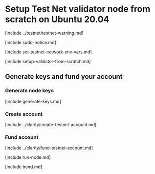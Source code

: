 # Setup Test Net validator node from scratch on Ubuntu 20.04

[include ../testnet/testnet-warning.md]

[include sudo-notice.md]

[include set-testnet-network-env-vars.md]

[include setup-validator-from-scratch.md]

## Generate keys and fund your account 

### Generate node keys

[include generate-keys.md]

### Create account

[include ../clarity/create-testnet-account.md]

### Fund account

[include ../clarity/fund-testnet-account.md]

[include run-node.md]

[include bond.md]
